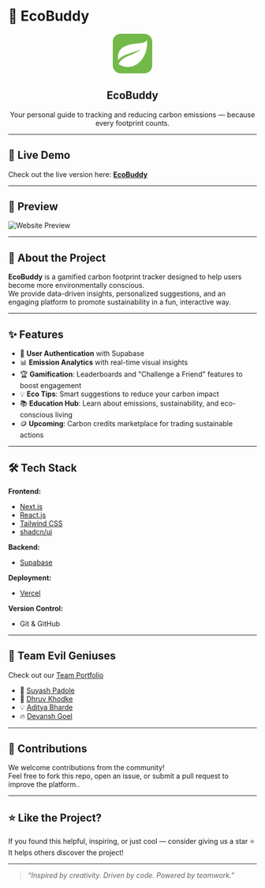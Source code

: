# 🌿 EcoBuddy

<div align="center">
  <a href="https://github.com/suyash-boop/wizard3-o" target="_blank">
    <img src="logo.png" width="80" alt="EcoBuddy Logo">
  </a>
</div>

<h2 align="center">EcoBuddy</h2>

<p align="center">
  Your personal guide to tracking and reducing carbon emissions — because every footprint counts.
</p>

---

## 🔗 Live Demo

Check out the live version here: **[EcoBuddy](#)**  
<!-- Replace # with your actual deployment link -->

---

## 🎥 Preview

![Website Preview](#)  
<!-- Replace # with a screenshot or GIF showing your app -->

---

## 🚀 About the Project

**EcoBuddy** is a gamified carbon footprint tracker designed to help users become more environmentally conscious.  
We provide data-driven insights, personalized suggestions, and an engaging platform to promote sustainability in a fun, interactive way.

---

## ✨ Features

- 🔐 **User Authentication** with Supabase  
- 📊 **Emission Analytics** with real-time visual insights  
- 🏆 **Gamification**: Leaderboards and "Challenge a Friend" features to boost engagement  
- 💡 **Eco Tips**: Smart suggestions to reduce your carbon impact  
- 📚 **Education Hub**: Learn about emissions, sustainability, and eco-conscious living  
- 🪙 **Upcoming**: Carbon credits marketplace for trading sustainable actions

---

## 🛠 Tech Stack

**Frontend:**  
- [Next.js](https://nextjs.org/)  
- [React.js](https://reactjs.org/)  
- [Tailwind CSS](https://tailwindcss.com/)  
- [shadcn/ui](https://ui.shadcn.com/)

**Backend:**  
- [Supabase](https://supabase.com)

**Deployment:**  
- [Vercel](https://vercel.com/)

**Version Control:**  
- Git & GitHub

---

## 👥 Team Evil Geniuses  
Check out our [Team Portfolio](https://wizard3-o.vercel.app/home)

- 🧠 [Suyash Padole](https://github.com/suyash-boop)  
- 🚀 [Dhruv Khodke](https://github.com/Dhruv-117)  
- 💡 [Aditya Bharde](https://github.com/AdityaBharde)  
- 🔥 [Devansh Goel](https://github.com/goelDev)

---

## 🤝 Contributions

We welcome contributions from the community!  
Feel free to fork this repo, open an issue, or submit a pull request to improve the platform..

---

## ⭐ Like the Project?

If you found this helpful, inspiring, or just cool — consider giving us a star ⭐  
It helps others discover the project!

---

> _“Inspired by creativity. Driven by code. Powered by teamwork.”_

